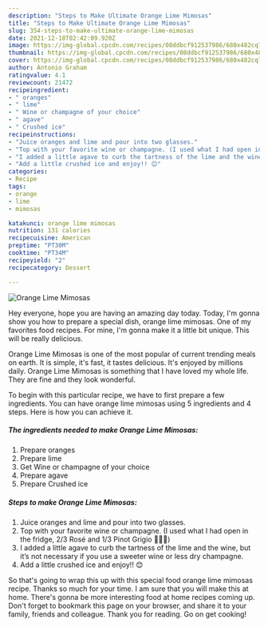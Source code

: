```yaml
---
description: "Steps to Make Ultimate Orange Lime Mimosas"
title: "Steps to Make Ultimate Orange Lime Mimosas"
slug: 354-steps-to-make-ultimate-orange-lime-mimosas
date: 2021-12-18T02:42:09.920Z
image: https://img-global.cpcdn.com/recipes/08ddbcf912537986/680x482cq70/orange-lime-mimosas-recipe-main-photo.jpg
thumbnail: https://img-global.cpcdn.com/recipes/08ddbcf912537986/680x482cq70/orange-lime-mimosas-recipe-main-photo.jpg
cover: https://img-global.cpcdn.com/recipes/08ddbcf912537986/680x482cq70/orange-lime-mimosas-recipe-main-photo.jpg
author: Antonio Graham
ratingvalue: 4.1
reviewcount: 21472
recipeingredient:
- " oranges"
- " lime"
- " Wine or champagne of your choice"
- " agave"
- " Crushed ice"
recipeinstructions:
- "Juice oranges and lime and pour into two glasses."
- "Top with your favorite wine or champagne. (I used what I had open in the fridge, 2/3 Rosé and 1/3 Pinot Grigio 🤷🏼‍♀️)"
- "I added a little agave to curb the tartness of the lime and the wine, but it’s not necessary if you use a sweeter wine or less dry champagne."
- "Add a little crushed ice and enjoy!! 😊"
categories:
- Recipe
tags:
- orange
- lime
- mimosas

katakunci: orange lime mimosas 
nutrition: 131 calories
recipecuisine: American
preptime: "PT30M"
cooktime: "PT34M"
recipeyield: "2"
recipecategory: Dessert

---
```



![Orange Lime Mimosas](https://img-global.cpcdn.com/recipes/08ddbcf912537986/680x482cq70/orange-lime-mimosas-recipe-main-photo.jpg)

Hey everyone, hope you are having an amazing day today. Today, I'm gonna show you how to prepare a special dish, orange lime mimosas. One of my favorites food recipes. For mine, I'm gonna make it a little bit unique. This will be really delicious.



Orange Lime Mimosas is one of the most popular of current trending meals on earth. It is simple, it's fast, it tastes delicious. It's enjoyed by millions daily. Orange Lime Mimosas is something that I have loved my whole life. They are fine and they look wonderful.


To begin with this particular recipe, we have to first prepare a few ingredients. You can have orange lime mimosas using 5 ingredients and 4 steps. Here is how you can achieve it.

<!--inarticleads1-->

##### The ingredients needed to make Orange Lime Mimosas:

1. Prepare  oranges
1. Prepare  lime
1. Get  Wine or champagne of your choice
1. Prepare  agave
1. Prepare  Crushed ice




<!--inarticleads2-->

##### Steps to make Orange Lime Mimosas:

1. Juice oranges and lime and pour into two glasses.
1. Top with your favorite wine or champagne. (I used what I had open in the fridge, 2/3 Rosé and 1/3 Pinot Grigio 🤷🏼‍♀️)
1. I added a little agave to curb the tartness of the lime and the wine, but it’s not necessary if you use a sweeter wine or less dry champagne.
1. Add a little crushed ice and enjoy!! 😊




So that's going to wrap this up with this special food orange lime mimosas recipe. Thanks so much for your time. I am sure that you will make this at home. There's gonna be more interesting food at home recipes coming up. Don't forget to bookmark this page on your browser, and share it to your family, friends and colleague. Thank you for reading. Go on get cooking!
